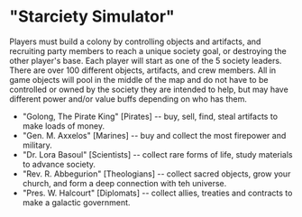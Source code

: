 # "Starciety Simulator"
Players must build a colony by controlling objects and artifacts, and recruiting party members to reach a unique society goal, or destroying the other player's base. Each player will start as one of the 5 society leaders. There are over 100 different objects, artifacts, and crew members. All in game objects will pool in the middle of the map and do not have to be controlled or owned by the society they are intended to help, but may have different power and/or value buffs depending on who has them.
- "Golong, The Pirate King" [Pirates] -- buy, sell, find, steal artifacts to make loads of money.
- "Gen. M. Axxelos" [Marines] -- buy and collect the most firepower and military.
- "Dr. Lora Basoul" [Scientists] -- collect rare forms of life, study materials to advance society.
- "Rev. R. Abbegurion" [Theologians] -- collect sacred objects, grow your church, and form a deep connection with teh universe.
- "Pres. W. Halcourt" [Diplomats] -- collect allies, treaties and contracts to make a galactic government.
